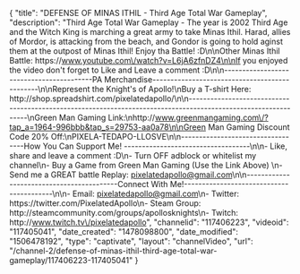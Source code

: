 {
    "title": "DEFENSE OF MINAS ITHIL - Third Age Total War Gameplay",
    "description": "Third Age Total War Gameplay - The year is 2002 Third Age and the Witch King is marching a great army to take Minas Ithil.  Harad, allies of Mordor, is attacking from the beach, and Gondor is going to hold aginst them at the outpost of Minas Ithil!  Enjoy tha Battle! :D\n\nOther Minas Ithil Battle: https:\/\/www.youtube.com\/watch?v=L6jA6zfnDZ4\n\nIf you enjoyed the video don't forget to Like and Leave a comment :D\n\n-----------------------------------------PA Merchandise----------------------------------------------\n\nRepresent the Knight's of Apollo!\nBuy a T-shirt Here: http:\/\/shop.spreadshirt.com\/pixelatedapollo\/\n\n---------------------------------------------------------------------------------------------------------------\nGreen Man Gaming Link:\nhttp:\/\/www.greenmangaming.com\/?tap_a=1964-996bbb&tap_s=29753-aa0a78\n\nGreen Man Gaming Discount Code 20% Off:\nPIXELA-TEDAPO-LLOSVE\n\n----------------------------------How You Can Support Me! -----------------------------------\n\n- Like, share and leave a comment :D\n- Turn OFF adblock or whitelist my channel\n- Buy a Game from Green Man Gaming (Use the Link Above) \n- Send me a GREAT battle Replay: pixelatedapollo@gmail.com\n\n------------------------------------------Connect With Me!-----------------------------------------\n\n- Email: pixelatedapollo@gmail.com\n- Twitter: https:\/\/twitter.com\/PixelatedApollo\n- Steam Group:  http:\/\/steamcommunity.com\/groups\/apollosknights\n- Twitch: http:\/\/www.twitch.tv\/pixelatedapollo",
    "channelid": "117406223",
    "videoid": "117405041",
    "date_created": "1478098800",
    "date_modified": "1506478192",
    "type": "captivate",
    "layout": "channelVideo",
    "url": "\/channel-2\/defense-of-minas-ithil-third-age-total-war-gameplay\/117406223-117405041"
}